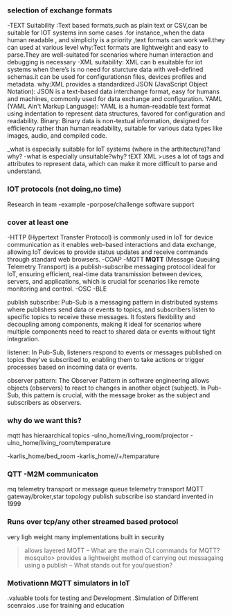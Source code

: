 ### selection of exchange formats
-TEXT
Suitability :Text based formats,such as plain text or CSV,can be suitable for IOT systems inn some cases .for instance,,when the data human readable , and simplicity is a priority ,text formats can work well.they can used at various level
why:Tect formats are lightweight and easy to parse.They are well-suitated for scenarios where human interaction and debugging is necessary
-XML
suitability: XML can b esuitable for iot systems when there’s is no need for sturcture data with well-defined schemas.it can be used for configurationsn files, devices profiles and metadata.
why:XML provides a standardized 
JSON (JavaScript Object Notation): JSON is a text-based data interchange format, easy for humans and machines, commonly used for data exchange and configuration.
YAML (YAML Ain't Markup Language): YAML is a human-readable text format using indentation to represent data structures, favored for configuration and readability.
Binary: Binary data is non-textual information, designed for efficiency rather than human readability, suitable for various data types like images, audio, and compiled code.


_what is especially suitable for IoT systems (where in the arthitecture)?and why?
-what is especially unsuitable?why?
tEXT 
XML >uses a lot of tags and attributes to represent data, which can make it more difficult to parse and understand.

### IOT protocols (not doing,no time)

Research in team
-example
-porpose/challenge
software support

### cover at least one
-HTTP
(Hypertext Transfer Protocol) is commonly used in IoT for device communication as it enables web-based interactions and data exchange, allowing IoT devices to provide status updates and receive commands through standard web browsers.
-COAP
-MQTT
**MQTT** (Message Queuing Telemetry Transport) is a publish-subscribe messaging protocol ideal for IoT, ensuring efficient, real-time data transmission between devices, servers, and applications, which is crucial for scenarios like remote monitoring and control.
-OSC
-BLE

publish subscribe:
Pub-Sub is a messaging pattern in distributed systems where publishers send data or events to topics, and subscribers listen to specific topics to receive these messages. It fosters flexibility and decoupling among components, making it ideal for scenarios where multiple components need to react to shared data or events without tight integration.

listener:
 In Pub-Sub, listeners respond to events or messages published on topics they've subscribed to, enabling them to take actions or trigger processes based on incoming data or events.

observer pattern:
The Observer Pattern in software engineering allows objects (observers) to react to changes in another object (subject). In Pub-Sub, this pattern is crucial, with the message broker as the subject and subscribers as observers.


### why do we want this?

mqtt has hieraarchical topics
-ulno_home/living_room/projector
-ulno_home/living_room/temperature

-karlis_home/bed_room
-karlis_home//+/temparature

### QTT -M2M communicaton

mq telemetry transport
or message queue telemetry transport
MQTT gateway/broker,star topology
publish subscribe 
iso standard invented in 1999

### Runs over tcp/any other streamed based protocol

very ligh weight
many implementations
built in security
>allows layered
MQTT
– What are the main CLI commands for MQTT?
mosquito> provides a lightweight method of carrying out messagaing using a publish
– What stands out for you/question?

### Motivationn MQTT simulators in IoT
.valuable tools for testing and Development
.Simulation of Different scenraios
.use for training and education